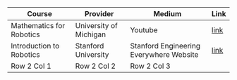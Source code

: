 | Course | Provider  | Medium | Link |
|---------|--------|-----------------|-----------------|
|Mathematics for Robotics | University of Michigan |Youtube|[link](https://www.youtube.com/playlist?list=PLdPQZLMHRjDIzO99aE7yAtdOHSVHMXfYH)|
| Introduction to Robotics| Stanford University  | Stanford Engineering Everywhere Website     |  [link](https://see.stanford.edu/Course/CS223A/33)    |
| Row 2 Col 1     | Row 2 Col 2     | Row 2 Col 3     |
